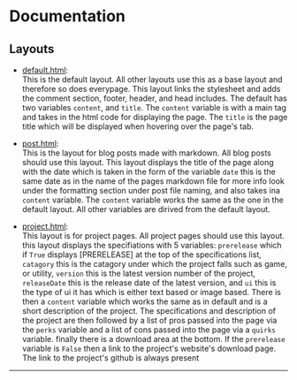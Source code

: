 # Documentation

## Layouts
* [default.html](https://github.com/Geeko/geeko.github.io/blob/master/_layouts/default.html):<br>
  This is the default layout. All other layouts use this as a base layout and therefore so does everypage. This layout links
  the stylesheet and adds the comment section, footer, header, and head includes. The default has two variables `content`, and
  `title`. The `content` variable is with a main tag and takes in the html code for displaying the page. The `title` is the 
  page title which will be displayed when hovering over the page's tab.
  
* [post.html](https://github.com/Geeko/geeko.github.io/blob/master/_layouts/post.html):<br>
  This is the layout for blog posts made with markdown. All blog posts should use this layout. This layout displays the title
  of the page along with the date which is taken in the form of the variable `date` this is the same date as in the name of 
  the pages markdown file for more info look under the formatting section under post file naming, and also takes ina `content` 
  variable. The `content` variable works the same as the one in the default layout. All other variables are dirived from the default layout.
  
* [project.html](https://github.com/Geeko/geeko.github.io/blob/master/_layouts/project.html):<br>
  This layout is for project pages. All project pages should use this layout. this layout displays the specifiations with 5 
  variables: `prerelease` which if `True` displays <span class="alert">[PRERELEASE]</span> at the top of the specifications 
  list, `catagory` this is the catagory under which the project falls such as game, or utility, `version` this is the latest 
  version number of the project, `releaseDate` this is the release date of the latest version, and `ui` this is the type of ui 
  it has which is either text based or image based. There is then a `content` variable which works the same as in default and 
  is a short description of the project. The specifications and description of the project are then followed by a list of pros 
  passed into the page via the `perks` variable and a list of cons passed into the page via a `quirks` variable. finally there 
  is a download area at the bottom. If the `prerelease` variable is `False` then a link to the project's website's download 
  page. The link to the project's github is always present
  
***

